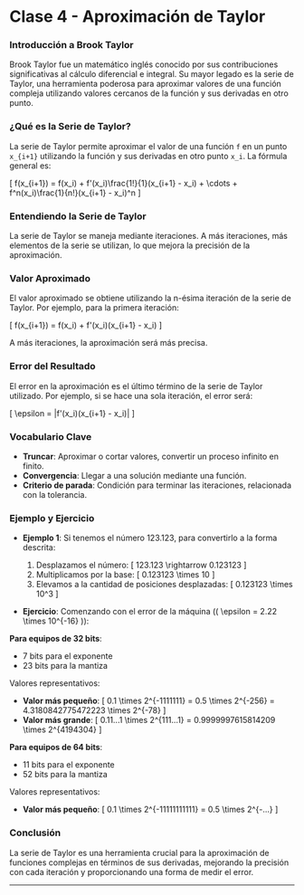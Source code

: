 # Clase 4 - Aproximación de Taylor

### Introducción a Brook Taylor

Brook Taylor fue un matemático inglés conocido por sus contribuciones significativas al cálculo diferencial e integral. Su mayor legado es la serie de Taylor, una herramienta poderosa para aproximar valores de una función compleja utilizando valores cercanos de la función y sus derivadas en otro punto.

### ¿Qué es la Serie de Taylor?

La serie de Taylor permite aproximar el valor de una función `f` en un punto `x_{i+1}` utilizando la función y sus derivadas en otro punto `x_i`. La fórmula general es:

\[ f(x_{i+1}) = f(x_i) + f'(x_i)\frac{1!}{1}(x_{i+1} - x_i) + \cdots + f^n(x_i)\frac{1}{n!}(x_{i+1} - x_i)^n \]

### Entendiendo la Serie de Taylor

La serie de Taylor se maneja mediante iteraciones. A más iteraciones, más elementos de la serie se utilizan, lo que mejora la precisión de la aproximación.

### Valor Aproximado

El valor aproximado se obtiene utilizando la n-ésima iteración de la serie de Taylor. Por ejemplo, para la primera iteración:

\[ f(x_{i+1}) = f(x_i) + f'(x_i)(x_{i+1} - x_i) \]

A más iteraciones, la aproximación será más precisa.

### Error del Resultado

El error en la aproximación es el último término de la serie de Taylor utilizado. Por ejemplo, si se hace una sola iteración, el error será:

\[ \epsilon = |f'(x_i)(x_{i+1} - x_i)| \]

### Vocabulario Clave

- **Truncar**: Aproximar o cortar valores, convertir un proceso infinito en finito.
- **Convergencia**: Llegar a una solución mediante una función.
- **Criterio de parada**: Condición para terminar las iteraciones, relacionada con la tolerancia.

### Ejemplo y Ejercicio

- **Ejemplo 1**:
   Si tenemos el número 123.123, para convertirlo a la forma descrita:
   1. Desplazamos el número:
      \[ 123.123 \rightarrow 0.123123 \]
   2. Multiplicamos por la base:
      \[ 0.123123 \times 10 \]
   3. Elevamos a la cantidad de posiciones desplazadas:
      \[ 0.123123 \times 10^3 \]

- **Ejercicio**:
   Comenzando con el error de la máquina (\( \epsilon = 2.22 \times 10^{-16} \)):

**Para equipos de 32 bits**:
- 7 bits para el exponente
- 23 bits para la mantiza

Valores representativos:
- **Valor más pequeño**: 
  \[ 0.1 \times 2^{-1111111} = 0.5 \times 2^{-256} = 4.3180842775472223 \times 2^{-78} \]
- **Valor más grande**:
  \[ 0.11...1 \times 2^{111...1} = 0.9999997615814209 \times 2^{4194304} \]

**Para equipos de 64 bits**:
- 11 bits para el exponente
- 52 bits para la mantiza

Valores representativos:
- **Valor más pequeño**: 
  \[ 0.1 \times 2^{-11111111111} = 0.5 \times 2^{-...} \]

### Conclusión

La serie de Taylor es una herramienta crucial para la aproximación de funciones complejas en términos de sus derivadas, mejorando la precisión con cada iteración y proporcionando una forma de medir el error.

---

